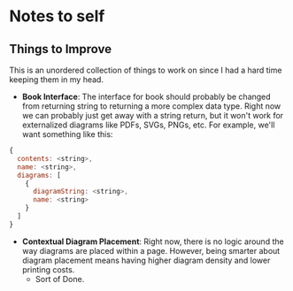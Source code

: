 # Notes to self

## Things to Improve

This is an unordered collection of things to work on since I had a hard time
keeping them in my head.

* __Book Interface__: The interface for book should probably be changed from
  returning string to returning a more complex data type. Right now we can
  probably just get away with a string return, but it won't work for
  externalized diagrams like PDFs, SVGs, PNGs, etc.   For example, we'll want
  something like this:

```javascript
{
  contents: <string>,
  name: <string>,
  diagrams: [
    {
      diagramString: <string>,
      name: <string>
    }
  ]
}
```


- __Contextual Diagram Placement__: Right now, there is no logic around the way
  diagrams are placed within a page. However, being smarter about diagram
  placement means having higher diagram density and lower printing costs.
    - Sort of Done.
